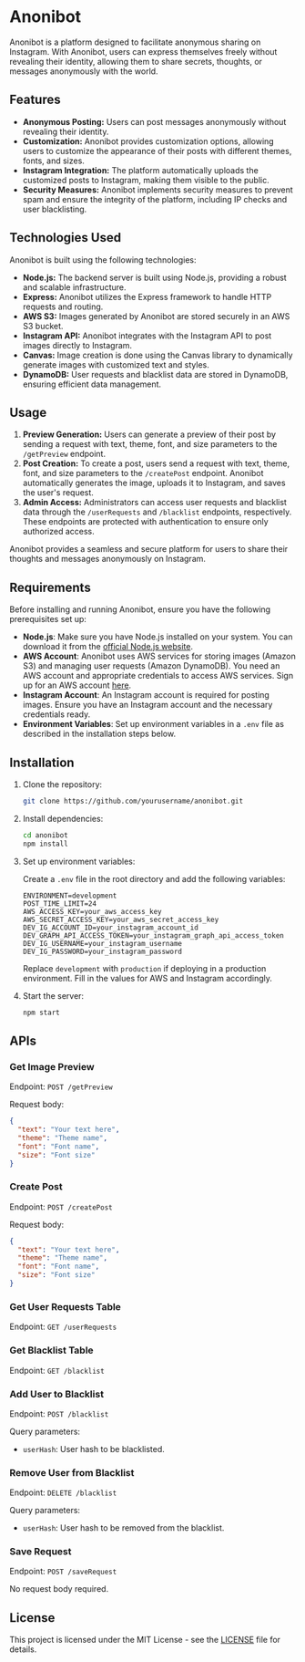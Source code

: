 # Anonibot

Anonibot is a platform designed to facilitate anonymous sharing on Instagram. With Anonibot, users can express themselves freely without revealing their identity, allowing them to share secrets, thoughts, or messages anonymously with the world.

## Features

- **Anonymous Posting:** Users can post messages anonymously without revealing their identity.
- **Customization:** Anonibot provides customization options, allowing users to customize the appearance of their posts with different themes, fonts, and sizes.
- **Instagram Integration:** The platform automatically uploads the customized posts to Instagram, making them visible to the public.
- **Security Measures:** Anonibot implements security measures to prevent spam and ensure the integrity of the platform, including IP checks and user blacklisting.

## Technologies Used

Anonibot is built using the following technologies:

- **Node.js:** The backend server is built using Node.js, providing a robust and scalable infrastructure.
- **Express:** Anonibot utilizes the Express framework to handle HTTP requests and routing.
- **AWS S3:** Images generated by Anonibot are stored securely in an AWS S3 bucket.
- **Instagram API:** Anonibot integrates with the Instagram API to post images directly to Instagram.
- **Canvas:** Image creation is done using the Canvas library to dynamically generate images with customized text and styles.
- **DynamoDB:** User requests and blacklist data are stored in DynamoDB, ensuring efficient data management.

## Usage

1. **Preview Generation:** Users can generate a preview of their post by sending a request with text, theme, font, and size parameters to the `/getPreview` endpoint.
2. **Post Creation:** To create a post, users send a request with text, theme, font, and size parameters to the `/createPost` endpoint. Anonibot automatically generates the image, uploads it to Instagram, and saves the user's request.
3. **Admin Access:** Administrators can access user requests and blacklist data through the `/userRequests` and `/blacklist` endpoints, respectively. These endpoints are protected with authentication to ensure only authorized access.

Anonibot provides a seamless and secure platform for users to share their thoughts and messages anonymously on Instagram.

## Requirements

Before installing and running Anonibot, ensure you have the following prerequisites set up:

- **Node.js**: Make sure you have Node.js installed on your system. You can download it from the [official Node.js website](https://nodejs.org/).
- **AWS Account**: Anonibot uses AWS services for storing images (Amazon S3) and managing user requests (Amazon DynamoDB). You need an AWS account and appropriate credentials to access AWS services. Sign up for an AWS account [here](https://aws.amazon.com/).
- **Instagram Account**: An Instagram account is required for posting images. Ensure you have an Instagram account and the necessary credentials ready.
- **Environment Variables**: Set up environment variables in a `.env` file as described in the installation steps below.

## Installation

1. Clone the repository:

   ```bash
   git clone https://github.com/yourusername/anonibot.git
   ```

2. Install dependencies:

   ```bash
   cd anonibot
   npm install
   ```

3. Set up environment variables:

   Create a `.env` file in the root directory and add the following variables:

   ```plaintext
   ENVIRONMENT=development
   POST_TIME_LIMIT=24
   AWS_ACCESS_KEY=your_aws_access_key
   AWS_SECRET_ACCESS_KEY=your_aws_secret_access_key
   DEV_IG_ACCOUNT_ID=your_instagram_account_id
   DEV_GRAPH_API_ACCESS_TOKEN=your_instagram_graph_api_access_token
   DEV_IG_USERNAME=your_instagram_username
   DEV_IG_PASSWORD=your_instagram_password
   ```

   Replace `development` with `production` if deploying in a production environment. Fill in the values for AWS and Instagram accordingly.

4. Start the server:

   ```bash
   npm start
   ```

## APIs

### Get Image Preview

Endpoint: `POST /getPreview`

Request body:
```json
{
  "text": "Your text here",
  "theme": "Theme name",
  "font": "Font name",
  "size": "Font size"
}
```

### Create Post

Endpoint: `POST /createPost`

Request body:
```json
{
  "text": "Your text here",
  "theme": "Theme name",
  "font": "Font name",
  "size": "Font size"
}
```

### Get User Requests Table

Endpoint: `GET /userRequests`

### Get Blacklist Table

Endpoint: `GET /blacklist`

### Add User to Blacklist

Endpoint: `POST /blacklist`

Query parameters:
- `userHash`: User hash to be blacklisted.

### Remove User from Blacklist

Endpoint: `DELETE /blacklist`

Query parameters:
- `userHash`: User hash to be removed from the blacklist.

### Save Request

Endpoint: `POST /saveRequest`

No request body required.

## License

This project is licensed under the MIT License - see the [LICENSE](LICENSE) file for details.
